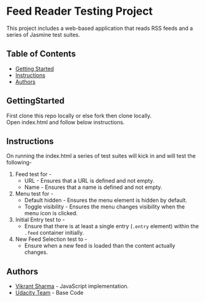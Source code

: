 # Feed Reader Testing Project

This project includes a web-based application that reads RSS feeds and a series of Jasmine test suites.

## Table of Contents

* [Getting Started](#gettingstarted)
* [Instructions](#instructions)
* [Authors](#authors)

## GettingStarted

First clone this repo locally or else fork then clone locally.</br>
Open index.html and follow below instructions.

## Instructions

On running the index.html a series of test suites will kick in and will test the following-
1. Feed test for -
    * URL - Ensures that a URL is defined and not empty.
    * Name - Ensures that a name is defined and not empty.
2. Menu test for -
    * Default hidden - Ensures the menu element is hidden by default.
    * Toggle visibility - Ensures the menu changes visibility when the menu icon is clicked.
3. Initial Entry test to -
    * Ensure that there is at least a single entry (`.entry` element) within the `.feed` container initially.
4. New Feed Selection test to -
    * Ensure when a new feed is loaded than the content actually changes.

## Authors

* [Vikrant Sharma](https://github.com/vikkrantxx7) - JavaScript implementation.
* [Udacity Team](https://github.com/udacity) - Base Code
